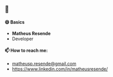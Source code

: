 ## 🖖

#### 😄 Basics

- **Matheus Resende**
- Developer

#### 📫 How to reach me:

- matheusp.resende@gmail.com
- https://www.linkedin.com/in/matheusresende/
